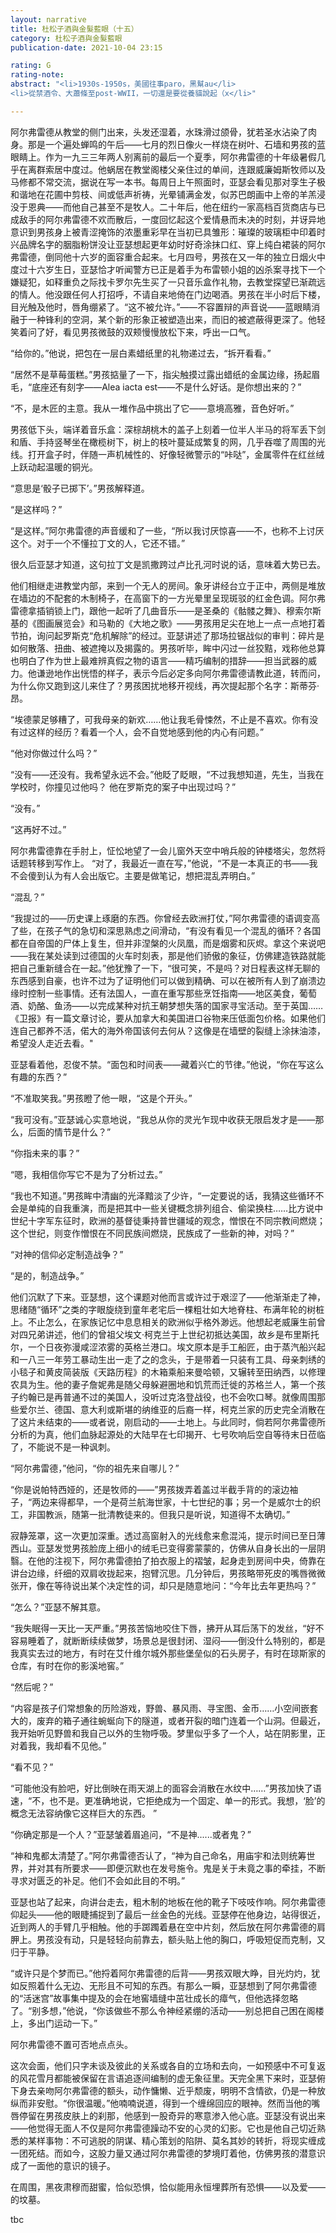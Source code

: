 ```yaml
---
layout: narrative
title: 杜松子酒與金髮藍眼（十五）
category: 杜松子酒與金髮藍眼
publication-date: 2021-10-04 23:15

rating: G
rating-note:
abstract: "<li>1930s-1950s，美國往事paro，黑幫au</li>
<li>從禁酒令、大蕭條至post-WWII，一切還是要從養貓說起（x</li>"

---
```


阿尔弗雷德从教堂的侧门出来，头发还湿着，水珠滑过颌骨，犹若圣水沾染了肉身。那是一个遍处蝉鸣的午后——七月的烈日像火一样烧在树叶、石墙和男孩的蓝眼睛上。作为一九三三年两人别离前的最后一个夏季，阿尔弗雷德的十年级暑假几乎在离群索居中度过。他蜗居在教堂阁楼父亲住过的单间，连跟威廉姆斯牧师以及马修都不常交流，据说在写一本书。每周日上午照面时，亚瑟会看见那对孪生子极和谐地在花圃中剪枝、间或低声祈祷，光晕铺满金发，似苏巴朗画中上帝的羊羔浸没于恩典——而他自己甚至不是牧人。二十年后，他在纽约一家高档百货商店与已成敌手的阿尔弗雷德不欢而散后，一度回忆起这个爱情悬而未决的时刻，并讶异地意识到男孩身上被青涩掩饰的浓墨重彩早在当初已具雏形：璀璨的玻璃柜中印着时兴品牌名字的胭脂粉饼没让亚瑟想起更年幼时好奇涂抹口红、穿上纯白裙装的阿尔弗雷德，倒同他十六岁的面容重合起来。七月四号，男孩在又一年的独立日烟火中度过十六岁生日，亚瑟恰才听闻警方已正是着手为布雷顿小姐的凶杀案寻找下一个嫌疑犯，如释重负之际找卡罗尔先生买了一只音乐盒作礼物，去教堂探望已渐疏远的情人。他没跟任何人打招呼，不请自来地倚在门边喝酒。男孩在半小时后下楼，目光触及他时，唇角绷紧了。“这不被允许。”——不容置辩的声音说——蓝眼睛消融于一种锋利的空洞，某个新的形象正被塑造出来，而旧的被遮蔽得更深了。他轻笑着问了好，看见男孩微鼓的双颊慢慢放松下来，呼出一口气。

“给你的。”他说，把包在一层白素蜡纸里的礼物递过去，“拆开看看。”

“居然不是草莓蛋糕。”男孩掂量了一下，指尖触摸过露出蜡纸的金属边缘，扬起眉毛，“底座还有刻字——Alea iacta est——不是什么好话。是你想出来的？”

“不，是木匠的主意。我从一堆作品中挑出了它——意境高雅，音色好听。”

男孩低下头，端详着音乐盒：深棕胡桃木的盖子上刻着一位半人半马的将军丢下剑和盾、手持竖琴坐在橄榄树下，树上的枝叶蔓延成繁复的网，几乎吞噬了周围的光线。打开盒子时，伴随一声机械性的、好像轻微警示的“咔哒”，金属零件在红丝绒上跃动起温暖的铜光。

“意思是‘骰子已掷下’。”男孩解释道。

“是这样吗？”

“是这样。”阿尔弗雷德的声音缓和了一些，“所以我讨厌惊喜——不，也称不上讨厌这个。对于一个不懂拉丁文的人，它还不错。”

很久后亚瑟才知道，这句拉丁文是凯撒跨过卢比孔河时说的话，意味着大势已去。

他们相继走进教堂内部，来到一个无人的房间。象牙讲经台立于正中，两侧是堆放在墙边的不配套的木制椅子，在高窗下的一方光晕里呈现斑驳的红金色调。阿尔弗雷德拿插销锁上门，跟他一起听了几曲音乐——是圣桑的《骷髅之舞》、穆索尔斯基的《图画展览会》和马勒的《大地之歌》——男孩用足尖在地上一点一点地打着节拍，询问起罗斯克“危机解除”的经过。亚瑟讲述了那场拉锯战似的审判：碎片是如何散落、扭曲、被遮掩以及揭露的。男孩听毕，眸中闪过一丝狡黠，戏称他总算也明白了作为世上最难辨真假之物的语言——精巧编制的措辞——担当武器的威力。他谦逊地作出恍悟的样子，表示今后必定多向阿尔弗雷德请教此道，转而问，为什么你又跑到这儿来住了？男孩困扰地移开视线，再次提起那个名字：斯蒂芬·昂。

“埃德蒙足够糟了，可我母亲的新欢……他让我毛骨悚然，不止是不喜欢。你有没有过这样的经历？看着一个人，会不自觉地感到他的内心有问题。”

“他对你做过什么吗？”

“没有——还没有。我希望永远不会。”他眨了眨眼，“不过我想知道，先生，当我在学校时，你撞见过他吗？ 他在罗斯克的案子中出现过吗？”

“没有。”

“这再好不过。”

阿尔弗雷德靠在手肘上，怔忪地望了一会儿窗外天空中哨兵般的钟楼塔尖，忽然将话题转移到写作上。 “对了，我最近一直在写，”他说，“不是一本真正的书——我不会傻到认为有人会出版它。主要是做笔记，想把混乱弄明白。”

“混乱？”

“我提过的——历史课上琢磨的东西。你曾经去欧洲打仗，”阿尔弗雷德的语调变高了些，在孩子气的急切和深思熟虑之间滑动，“有没有看见一个混乱的循环？各国都在自帝国的尸体上复生，但并非涅槃的火凤凰，而是烟雾和灰烬。拿这个来说吧——我在某处读到过德国的火车时刻表，那是他们骄傲的象征，仿佛建造铁路就能把自己重新缝合在一起。”他犹豫了一下，“很可笑，不是吗？对日程表这样无聊的东西感到自豪，也许不过为了证明他们可以做到精确、可以在被所有人到了崩溃边缘时控制一些事情。还有法国人，一直在重写那些烹饪指南——地区美食，葡萄酒、奶酪、鱼汤——以完成某种对抗王朝梦想失落的国家寻宝活动。至于英国……《卫报》有一篇文章讨论，要从加拿大和美国进口谷物来压低面包价格。如果他们连自己都养不活，偌大的海外帝国该何去何从？这像是在墙壁的裂缝上涂抹油漆，希望没人走近去看。"

亚瑟看着他，忍俊不禁。“面包和时间表——藏着兴亡的节律。”他说，“你在写这么有趣的东西？”

“不准取笑我。”男孩瞪了他一眼，“这是个开头。”

“我可没有。”亚瑟诚心实意地说，“我总从你的灵光乍现中收获无限启发才是——那么，后面的情节是什么？”

“你指未来的事？”

“嗯，我相信你写它不是为了分析过去。”

“我也不知道。”男孩眸中清幽的光泽黯淡了少许，“一定要说的话，我猜这些循环不会是单纯的自我重演，而是把其中一些关键概念排列组合、偷梁换柱……比方说中世纪十字军东征时，欧洲的基督徒秉持普世疆域的观念，憎恨在不同宗教间燃烧；这个世纪，则变作憎恨在不同民族间燃烧，民族成了一些新的神，对吗？”

“对神的信仰必定制造战争？”

“是的，制造战争。”

他们沉默了下来。亚瑟想，这个课题对他而言或许过于艰涩了——他渐渐走了神，思绪随“循环”之类的字眼旋绕到童年老宅后一棵粗壮如大地脊柱、布满年轮的树桩上。不止怎么，在家族记忆中息息相关的欧洲似乎格外渺远。他想起老威廉生前曾对四兄弟讲述，他们的曾祖父埃文·柯克兰于上世纪初抵达美国，故乡是布里斯托尔，一个日夜弥漫咸涩浓雾的英格兰港口。埃文原本是手工船匠，由于蒸汽船兴起和一八三一年劳工暴动生出一走了之的念头，于是带着一只装有工具、母亲刺绣的小毯子和黄皮简装版《天路历程》的木箱乘船来曼哈顿，又辗转至田纳西，以修理农具为生。他的妻子詹妮弗是随父母躲避圈地和饥荒而迁徙的苏格兰人，第一个孩子约翰已是再普通不过的美国人，没听过克洛登战役，也不会吹口琴。就像周围那些爱尔兰、德国、意大利或斯堪的纳维亚的后裔一样，柯克兰家的历史完全消散在了这片未结束的——或者说，刚启动的——土地上。与此同时，倘若阿尔弗雷德所分析的为真，他们血脉起源处的大陆早在七印揭开、七号吹响后空自等待末日莅临了，不能说不是一种讽刺。

“阿尔弗雷德，”他问，“你的祖先来自哪儿？”

“你是说帕特西娅的，还是牧师的——”男孩拨弄着盖过半截手背的的滚边袖子，“两边来得都早，一个是荷兰航海世家，十七世纪的事；另一个是威尔士的织工，非国教派，随第一批清教徒来的。但我只是听说，知道得不太确切。”

寂静笼罩，这一次更加深重。透过高窗射入的光线愈来愈混沌，提示时间已至日薄西山。亚瑟发觉男孩脸庞上细小的绒毛已变得雾蒙蒙的，仿佛从自身长出的一层阴翳。在他的注视下，阿尔弗雷德拍了拍衣服上的褶皱，起身走到房间中央，倚靠在讲台边缘，纤细的双肩收拢起来，抱臂沉思。几分钟后，男孩略带死皮的嘴唇微微张开，像在等待说出某个决定性的词，却只是随意地问：“今年比去年更热吗？”

“怎么？”亚瑟不解其意。

“我失眠得一天比一天严重。”男孩苦恼地咬住下唇，拂开从耳后荡下的发丝，“好不容易睡着了，就断断续续做梦，场景总是很封闭、湿闷——倒没什么特别的，都是我真实去过的地方，有时在艾什维尔城外那些堡垒似的石头房子，有时在琼斯家的仓库，有时在你的影溪地窖。”

“然后呢？”

“内容是孩子们常想象的历险游戏，野兽、暴风雨、寻宝图、金币……小空间嵌套大的，废弃的箱子通往蜿蜒向下的隧道，或者开裂的暗门连着一个山洞。但最近，我开始听见野兽和我自己以外的生物呼吸。梦里似乎多了一个人，站在阴影里，正对着我，我却看不见他。”
 
“看不见？”

“可能他没有脸吧，好比倒映在雨天湖上的面容会消散在水纹中……”男孩加快了语速，“不，也不是。更准确地说，它拒绝成为一个固定、单一的形式。我想，‘脸’的概念无法容纳像它这样巨大的东西。 ”

“你确定那是一个人？”亚瑟皱着眉追问，“不是神......或者鬼？”

“神和鬼都太清楚了。”阿尔弗雷德否认了，“神为自己命名，用庙宇和法则统筹世界，并对其有所要求——即便沉默也在发号施令。鬼是关于未竟之事的牵挂，不断寻求对匮乏的补足。他们不会如此目的不明。”

亚瑟也站了起来，向讲台走去，粗木制的地板在他的靴子下吱吱作响。阿尔弗雷德仰起头——他的眼睫捕捉到了最后一丝金色的光线。亚瑟停在他身边，站得很近，近到两人的手臂几乎相触。他的手踯躅着悬在空中片刻，然后放在阿尔弗雷德的肩胛上。男孩没有动，只是轻轻向前靠去，额头贴上他的胸口，呼吸短促而克制，又归于平静。

“或许只是个梦而已。”他捋着阿尔弗雷德的后背——男孩双眼大睁，目光灼灼，犹如反照着什么无边、无形且不可知的东西。有那么一瞬，亚瑟想到了阿尔弗雷德的“活迷宫”故事集中提及的会在地窖墙缝中茁壮成长的瘴气，但他选择忽略了。“别多想，”他说，“你该做些不那么令神经紧绷的活动——别总把自己困在阁楼上，多出门运动一下。”

阿尔弗雷德不置可否地点点头。

这次会面，他们只字未谈及彼此的关系或各自的立场和去向，一如预感中不可复返的风花雪月都能被保留在言语追逐间编制的虚无象征里。天完全黑下来时，亚瑟俯下身去亲吻阿尔弗雷德的额头，动作慵懒、近乎颓废，明明不含情欲，仍是一种放纵而非安慰。“你很温暖。”他喃喃说道，得到一个缠绵回应的眼神。然而当他的嘴唇停留在男孩皮肤上的刹那，他感到一股奇异的寒意渗入他心底。亚瑟没有说出来——他觉得无面人不仅是阿尔弗雷德躁动不安的心灵的幻影。它也是他自己切近熟悉的某样事物：不可逃脱的阴谋、精心策划的陷阱、莫名其妙的转折，将现实缠成一团死结。而如今，这股力量又通过阿尔弗雷德的梦境盯着他，仿佛男孩的潜意识成了一面他的意识的镜子。

在周围，黑夜肃穆而甜蜜，恰似恐惧，恰似能用永恒埋葬所有恐惧——以及爱——的坟墓。

tbc
